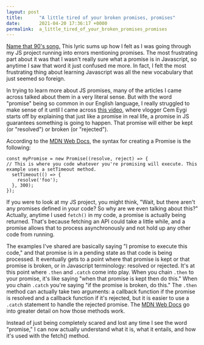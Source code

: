 ```yaml
---
layout: post
title:      "A little tired of your broken promises, promises"
date:       2021-04-20 17:36:17 +0000
permalink:  a_little_tired_of_your_broken_promises_promises
---
```


[Name that 90's song.](https://www.youtube.com/watch?v=drvS9w-lTMc) This lyric sums up how I felt as I was going through my JS project running into errors mentioning promises. The most frustrating part about it was that I wasn't really sure what a promise is in Javascript, so anytime I saw that word it just confused me more. In fact, I felt the most frustrating thing about learning Javascript was all the new vocabulary that just seemed so foreign. 

In trying to learn more about JS promises, many of the articles I came across talked about them in a very literal sense. But with the word "promise" being so common in  our English language, I really struggled to make sense of it until I came across [this video](https://www.youtube.com/watch?v=OXpZfyVXeI8), where vlogger Cem Eygi starts off by explaining that just like a promise in real life, a promise in JS guarantees something is going to happen. That promise will either be kept (or "resolved") or broken (or "rejected"). 

According to the [MDN Web Docs](https://developer.mozilla.org/en-US/docs/Web/JavaScript/Reference/Global_Objects/Promise), the syntax for creating a Promise is the following:
```
const myPromise = new Promise((resolve, reject) => {
// This is where you code whatever you're promising will execute. This example uses a setTimeout method.
  setTimeout(() => {
    resolve('foo');
  }, 300);
});
```

If you were to look at my JS project, you might think, "Wait, but there aren't any promises defined in your code? So why are we even talking about this?" Actually, anytime I used  `fetch()` in my code, a promise is actually being returned. That's because fetching an API could take a little while, and a promise allows that to process asynchronously and not hold up any other code from running. 

The examples I've shared are basically saying "I promise to execute this code," and that promise is in a pending state as that code is being processed. It eventually gets to a point where that promise is kept or that promise is broken, or in Javascript terminology: resolved or rejected. It's at this point where `.then` and `.catch` come into play. When you chain `.then` to your promise, it's like saying "when that promise is kept then do this." When you chain `.catch` you're saying "if the promise is broken, do this." The `.then` method can actually take two arguments: a callback function if the promise is resolved and a callback function if it's rejected, but it is easier to use a `.catch` statement to handle the rejected promise. The  [MDN Web Docs](https://developer.mozilla.org/en-US/docs/Web/JavaScript/Reference/Global_Objects/Promise) go into greater detail on how those methods work.

Instead of just being completely scared and lost any time I see the word "promise," I can now actually understand what it is, what it entails, and how it's used with the fetch() method.





